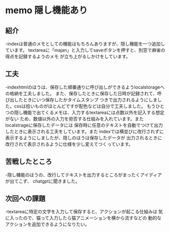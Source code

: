 # memo 隠し機能あり

## 紹介
-indexは普通のメモとしての機能はもちろんありますが、隠し機能を一つ追加しています。
 textareaに「majan」と入力してsaveボタンを押すと、別窓で麻雀の得点を記録するようのメモ
 が立ち上がるしかけをしています。

## 工夫
-indexhtmlのほうは、保存した順番通りに呼び出しができるようlocalstorageへの格納を工夫しました。
 また、保存したときに保存した日時が記録されて、呼び出したときにいつ保存したかタイムスタンプ
 つきで出力されるようにしました。cssは拾いものがほとんどですが配色などは自分で工夫しました。
 もうひとつの隠し機能で出てくるメモは、入力するtextareaには点数以外を記入する想定がない
 ため、数値以外の入力を拒否する仕組みを入れています。またlocalstrageに保存したデータには
 保存時に任意のテキストを自動でつけて出力したときに表示される工夫をしています。また
 indexでは横並びに改行されずに表示するようにしましたが、隠しのほうは保存したデータが
 出力されるときに改行されて表示されるように仕様を少し変えてつくっています。

## 苦戦したところ
-隠し機能のほうの、改行してテキストを出力するところがまったくアイディアが出てこず、
 chatgptに聞きました。

## 次回への課題
-textareaに特定の文字を入力して保存すると、アクションが起こる仕組みは
 気に入ったので、猫って入力したら猫アニメーションを横から流すなどの
 動的なアクションを追加できるようになりたい。